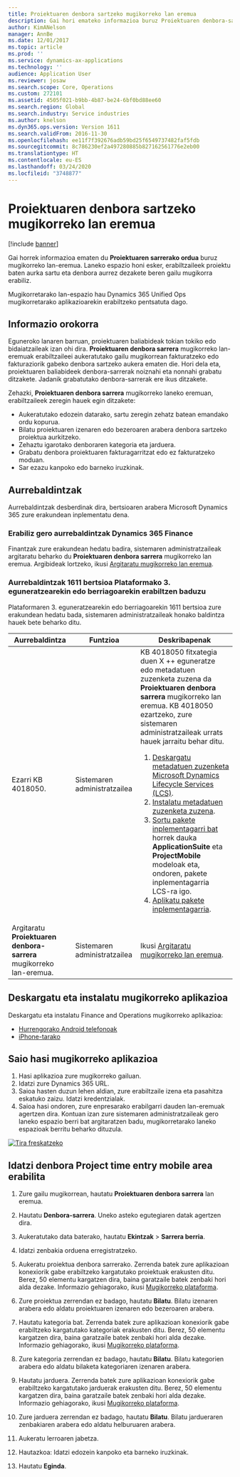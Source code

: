 ```yaml
---
title: Proiektuaren denbora sartzeko mugikorreko lan eremua
description: Gai hori emateko informazioa buruz Proiektuaren denbora-sarreran mugikorreko laneko area. Laneko espazio honi esker, erabiltzaileek proiektu baten aurka sartu eta denbora aurrez dezakete beren gailu mugikorra erabiliz.
author: KimANelson
manager: AnnBe
ms.date: 12/01/2017
ms.topic: article
ms.prod: ''
ms.service: dynamics-ax-applications
ms.technology: ''
audience: Application User
ms.reviewer: josaw
ms.search.scope: Core, Operations
ms.custom: 272101
ms.assetid: 4505f021-b9bb-4b87-be24-6bf0bd88ee60
ms.search.region: Global
ms.search.industry: Service industries
ms.author: knelson
ms.dyn365.ops.version: Version 1611
ms.search.validFrom: 2016-11-30
ms.openlocfilehash: ee11f7f392676adb59bd25f6549737482faf5fdb
ms.sourcegitcommit: 8c786230ef2a497280885b827162561776e2eb00
ms.translationtype: HT
ms.contentlocale: eu-ES
ms.lasthandoff: 03/24/2020
ms.locfileid: "3748877"
---
```

# <a name="project-time-entry-mobile-workspace"></a>Proiektuaren denbora sartzeko mugikorreko lan eremua

[!include [banner](../includes/banner.md)]

Gai horrek informazioa ematen du **Proiektuaren sarrerako ordua** buruz mugikorreko lan-eremua. Laneko espazio honi esker, erabiltzaileek proiektu baten aurka sartu eta denbora aurrez dezakete beren gailu mugikorra erabiliz.

Mugikorretarako lan-espazio hau Dynamics 365 Unified Ops mugikorretarako aplikazioarekin erabiltzeko pentsatuta dago. 

## <a name="overview"></a>Informazio orokorra
Eguneroko lanaren barruan, proiektuaren baliabideak tokian tokiko edo bidaiatzaileak izan ohi dira. **Proiektuaren denbora sarrera** mugikorreko lan-eremuak erabiltzaileei aukeratutako gailu mugikorrean fakturatzeko edo fakturaziorik gabeko denbora sartzeko aukera ematen die. Hori dela eta, proiektuaren baliabideek denbora-sarrerak noiznahi eta nonnahi grabatu ditzakete. Jadanik grabatutako denbora-sarrerak ere ikus ditzakete. 

Zehazki, **Proiektuaren denbora sarrera** mugikorreko laneko eremuan, erabiltzaileek zeregin hauek egin ditzakete:

-   Aukeratutako edozein datarako, sartu zeregin zehatz batean emandako ordu kopurua.
-   Bilatu proiektuaren izenaren edo bezeroaren arabera denbora sartzeko proiektua aurkitzeko.
-   Zehaztu igarotako denboraren kategoria eta jarduera.
-   Grabatu denbora proiektuaren fakturagarritzat edo ez fakturatzeko moduan.
-   Sar ezazu kanpoko edo barneko iruzkinak.

## <a name="prerequisites"></a>Aurrebaldintzak
Aurrebaldintzak desberdinak dira, bertsioaren arabera Microsoft Dynamics 365 zure erakundean inplementatu dena.

### <a name="prerequisites-if-you-use-dynamics-365-finance"></a>Erabiliz gero aurrebaldintzak Dynamics 365 Finance
Finantzak zure erakundean hedatu badira, sistemaren administratzaileak argitaratu beharko du **Proiektuaren denbora sarrera** mugikorreko lan eremua. Argibideak lortzeko, ikusi [Argitaratu mugikorreko lan eremua](../../dev-itpro/mobile-apps/publish-mobile-workspace.md).

### <a name="prerequisites-if-you-use-version-1611-with-platform-update-3-or-later"></a>Aurrebaldintzak 1611 bertsioa Plataformako 3. eguneratzearekin edo berriagoarekin erabiltzen baduzu
Plataformaren 3. eguneratzearekin edo berriagoarekin 1611 bertsioa zure erakundean hedatu bada, sistemaren administratzaileak honako baldintza hauek bete beharko ditu. 

<table>
<thead>
<tr class="header">
<th>Aurrebaldintza</th>
<th>Funtzioa</th>
<th>Deskribapenak</th>
</tr>
</thead>
<tbody>
<tr class="odd">

<td>Ezarri KB 4018050.</td>
<td>Sistemaren administratzailea</td>
<td>KB 4018050 fitxategia duen X ++ eguneratze edo metadatuen zuzenketa zuzena da <strong>Proiektuaren denbora sarrera</strong> mugikorreko lan eremua. KB 4018050 ezartzeko, zure sistemaren administratzaileak urrats hauek jarraitu behar ditu.
<ol>
<li><a href="../../dev-itpro/migration-upgrade/download-hotfix-lcs.md">Deskargatu metadatuen zuzenketa Microsoft Dynamics Lifecycle Services (LCS)</a>.</li>
<li><a href="../../dev-itpro/migration-upgrade/install-metadata-hotfix-package.md">Instalatu metadatuen zuzenketa zuzena</a>.</li>
<li><a href="../../dev-itpro/deployment/create-apply-deployable-package.md">Sortu pakete inplementagarri bat</a> horrek dauka <strong>ApplicationSuite</strong> eta <strong>ProjectMobile</strong> modeloak eta, ondoren, pakete inplementagarria LCS-ra igo.</li>
<li><a href="../../dev-itpro/deployment/apply-deployable-package-system.md">Aplikatu pakete inplementagarria</a>.</li>

</ol></td>
</tr>
<tr class="even">
<td>Argitaratu <strong>Proiektuaren denbora-sarrera</strong> mugikorreko lan-eremua.</td>
<td>Sistemaren administratzailea</td>
<td>Ikusi <a href="../../dev-itpro/mobile-apps/publish-mobile-workspace.md">Argitaratu mugikorreko lan eremua</a>.</td>
</tr>
</tbody>
</table>

## <a name="download-and-install-the-mobile-app"></a>Deskargatu eta instalatu mugikorreko aplikazioa

Deskargatu eta instalatu Finance and Operations mugikorreko aplikazioa:

-   [Hurrengorako Android telefonoak](https://go.microsoft.com/fwlink/?linkid=850662)
-   [iPhone-tarako](https://go.microsoft.com/fwlink/?linkid=850663)

## <a name="sign-in-to-the-mobile-app"></a>Saio hasi mugikorreko aplikazioa
1.  Hasi aplikazioa zure mugikorreko gailuan.
2.  Idatzi zure Dynamics 365 URL.
3.  Saioa hasten duzun lehen aldian, zure erabiltzaile izena eta pasahitza eskatuko zaizu. Idatzi kredentzialak.
4.  Saioa hasi ondoren, zure enpresarako erabilgarri dauden lan-eremuak agertzen dira. Kontuan izan zure sistemaren administratzaileak gero laneko espazio berri bat argitaratzen badu, mugikorretarako laneko espazioak berritu beharko dituzula.

[![Tira freskatzeko](./media/pull-to-refresh-list-of-workspaces-183x300.png)](./media/pull-to-refresh-list-of-workspaces.png)

## <a name="enter-time-by-using-the-project-time-entry-mobile-workspace"></a>Idatzi denbora Project time entry mobile area erabilita
1.  Zure gailu mugikorrean, hautatu **Proiektuaren denbora sarrera** lan eremua.
2.  Hautatu **Denbora-sarrera**. Uneko asteko egutegiaren datak agertzen dira.
3.  Aukeratutako data baterako, hautatu **Ekintzak** &gt; **Sarrera berria**.
4.  Idatzi zenbakia orduena erregistratzeko.
5.  Aukeratu proiektua denbora sarrerako. Zerrenda batek zure aplikazioan konexiorik gabe erabiltzeko kargatutako proiektuak erakusten ditu. Berez, 50 elementu kargatzen dira, baina garatzaile batek zenbaki hori alda dezake. Informazio gehiagorako, ikusi [Mugikorreko plataforma](../../dev-itpro/mobile-apps/platform/mobile-platform-home-page.md).
6.  Zure proiektua zerrendan ez badago, hautatu **Bilatu**. Bilatu izenaren arabera edo aldatu proiektuaren izenaren edo bezeroaren arabera.
7.  Hautatu kategoria bat. Zerrenda batek zure aplikazioan konexiorik gabe erabiltzeko kargatutako kategoriak erakusten ditu. Berez, 50 elementu kargatzen dira, baina garatzaile batek zenbaki hori alda dezake. Informazio gehiagorako, ikusi [Mugikorreko plataforma](../../dev-itpro/mobile-apps/platform/mobile-platform-home-page.md).
8.  Zure kategoria zerrendan ez badago, hautatu **Bilatu**. Bilatu kategorien arabera edo aldatu bilaketa kategoriaren izenaren arabera.
9.  Hautatu jarduera. Zerrenda batek zure aplikazioan konexiorik gabe erabiltzeko kargatutako jarduerak erakusten ditu. Berez, 50 elementu kargatzen dira, baina garatzaile batek zenbaki hori alda dezake. Informazio gehiagorako, ikusi [Mugikorreko plataforma](../../dev-itpro/mobile-apps/platform/mobile-platform-home-page.md).
10. Zure jarduera zerrendan ez badago, hautatu **Bilatu**. Bilatu jardueraren zenbakiaren arabera edo aldatu helburuaren arabera.

11. Aukeratu lerroaren jabetza.
12. Hautazkoa: Idatzi edozein kanpoko eta barneko iruzkinak.
13. Hautatu **Eginda**.
